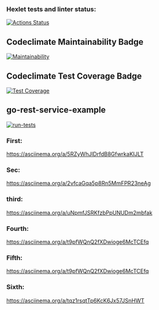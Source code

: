 ### Hexlet tests and linter status:
[![Actions Status](https://github.com/AsyaKnyazeva/frontend-project-lvl1/workflows/hexlet-check/badge.svg)](https://github.com/AsyaKnyazeva/frontend-project-lvl1/actions)
## Codeclimate Maintainability Badge
[![Maintainability](https://api.codeclimate.com/v1/badges/a99a88d28ad37a79dbf6/maintainability)](https://codeclimate.com/github/codeclimate/codeclimate/maintainability)
## Codeclimate Test Coverage Badge
[![Test Coverage](https://api.codeclimate.com/v1/badges/a99a88d28ad37a79dbf6/test_coverage)](https://codeclimate.com/github/codeclimate/codeclimate/test_coverage)
## go-rest-service-example
[![run-tests](https://github.com/AsyaKnyazeva/frontend-project-lvl1/workflows/run-tests/badge.svg)](https://github.com/AsyaKnyazeva/frontend-project-lvl1/actions)


### First:
https://asciinema.org/a/5RZyWhJlDrfdB8GfwrkaKIJLT

### Sec:
https://asciinema.org/a/2vfcaGqa5p8Rn5MmFPR23neAg
### third:
https://asciinema.org/a/uNpmfJSRKfzbPpUNUDm2mbfak


### Fourth:
https://asciinema.org/a/t9pfWQnQ2fXDwioge6McTCEfq

### Fifth:
https://asciinema.org/a/t9pfWQnQ2fXDwioge6McTCEfq


### Sixth:
 https://asciinema.org/a/tqz1rsqtTp6KcK6Jx57JSnHWT